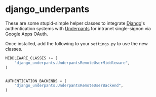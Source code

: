 # django\_underpants

These are some stupid-simple helper classes to integrate [Django]'s
authentication systems with [Underpants] for intranet single-signon via Google
Apps OAuth.

Once installed, add the following to your `settings.py` to use the new classes.

```python
MIDDLEWARE_CLASSES += (
    "django_underpants.UnderpantsRemoteUserMiddleware",
)


AUTHENTICATION_BACKENDS = (
    "django_underpants.UnderpantsRemoteUserBackend",
)
```

[Django]: https://github.com/django/django
[Underpants]: https://github.com/kellegous/underpants/
